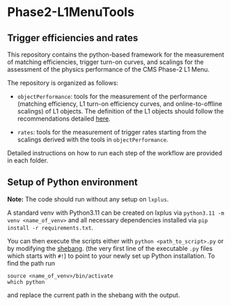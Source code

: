 # Phase2-L1MenuTools

## Trigger efficiencies and rates

  This repository contains the python-based framework for the measurement of matching efficiencies, trigger turn-on curves, and scalings for the assessment of the physics performance of the CMS Phase-2 L1 Menu.

  The repository is organized as follows:

  * `objectPerformance`: tools for the measurement of the performance (matching efficiency, L1 turn-on efficiency curves, and online-to-offline scalings) of L1 objects. The definition of the L1 objects should follow the recommendations detailed [here](https://twiki.cern.ch/twiki/bin/view/CMS/PhaseIIL1TriggerMenuTools).

  * `rates`: tools for the measurement of trigger rates starting from the scalings derived with the tools in `objectPerformance`.

  Detailed instructions on how to run each step of the workflow are
  provided in each folder.

## Setup of Python environment
  **Note:** The code should run without any setup on `lxplus`.

  A standard venv with Python3.11 can be created on lxplus
  via `python3.11 -m venv <name_of_venv>` and all necessary
  dependencies installed via `pip install -r requirements.txt`.

  You can then execute the scripts either with `python <path_to_script>.py`
  or by modifying the [shebang](https://en.wikipedia.org/wiki/Shebang_%28Unix%29).
  (the very first line of the executable `.py` files which starts
  with `#!`) to point
  to your newly set up Python installation. To find the path run

    source <name_of_venv>/bin/activate
    which python

  and replace the current path in the shebang with the output.
